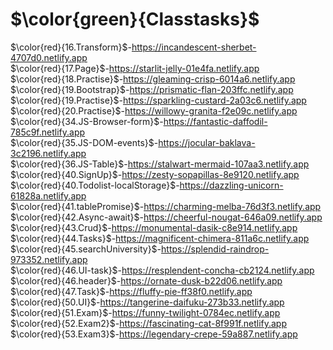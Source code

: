 # $\color{green}{Classtasks}$ 

$\color{red}{16.Transform}$-https://incandescent-sherbet-4707d0.netlify.app <br>
$\color{red}{17.Page}$-https://starlit-jelly-01e4fa.netlify.app <br>
$\color{red}{18.Practise}$-https://gleaming-crisp-6014a6.netlify.app <br>
$\color{red}{19.Bootstrap}$-https://prismatic-flan-203ffc.netlify.app <br>
$\color{red}{19.Practise}$-https://sparkling-custard-2a03c6.netlify.app <br>
$\color{red}{20.Practise}$-https://willowy-granita-f2e09c.netlify.app <br>
$\color{red}{34.JS-Browser-form}$-https://fantastic-daffodil-785c9f.netlify.app <br>
$\color{red}{35.JS-DOM-events}$-https://jocular-baklava-3c2196.netlify.app <br>
$\color{red}{36.JS-Table}$-https://stalwart-mermaid-107aa3.netlify.app <br>
$\color{red}{40.SignUp}$-https://zesty-sopapillas-8e9120.netlify.app <br>
$\color{red}{40.Todolist-localStorage}$-https://dazzling-unicorn-61828a.netlify.app <br>
$\color{red}{41.tablePromise}$-https://charming-melba-76d3f3.netlify.app <br>
$\color{red}{42.Async-await}$-https://cheerful-nougat-646a09.netlify.app <br>
$\color{red}{43.Crud}$-https://monumental-dasik-c8e914.netlify.app <br>
$\color{red}{44.Tasks}$-https://magnificent-chimera-811a6c.netlify.app <br>
$\color{red}{45.searchUniversity}$-https://splendid-raindrop-973352.netlify.app <br>
$\color{red}{46.UI-task}$-https://resplendent-concha-cb2124.netlify.app <br>
$\color{red}{46.header}$-https://ornate-dusk-b22d06.netlify.app <br>
$\color{red}{47.Task}$-https://fluffy-pie-ff38f0.netlify.app <br>
$\color{red}{50.UI}$-https://tangerine-daifuku-273b33.netlify.app <br>
$\color{red}{51.Exam}$-https://funny-twilight-0784ec.netlify.app <br>
$\color{red}{52.Exam2}$-https://fascinating-cat-8f991f.netlify.app <br>
$\color{red}{53.Exam3}$-https://legendary-crepe-59a887.netlify.app <br>



